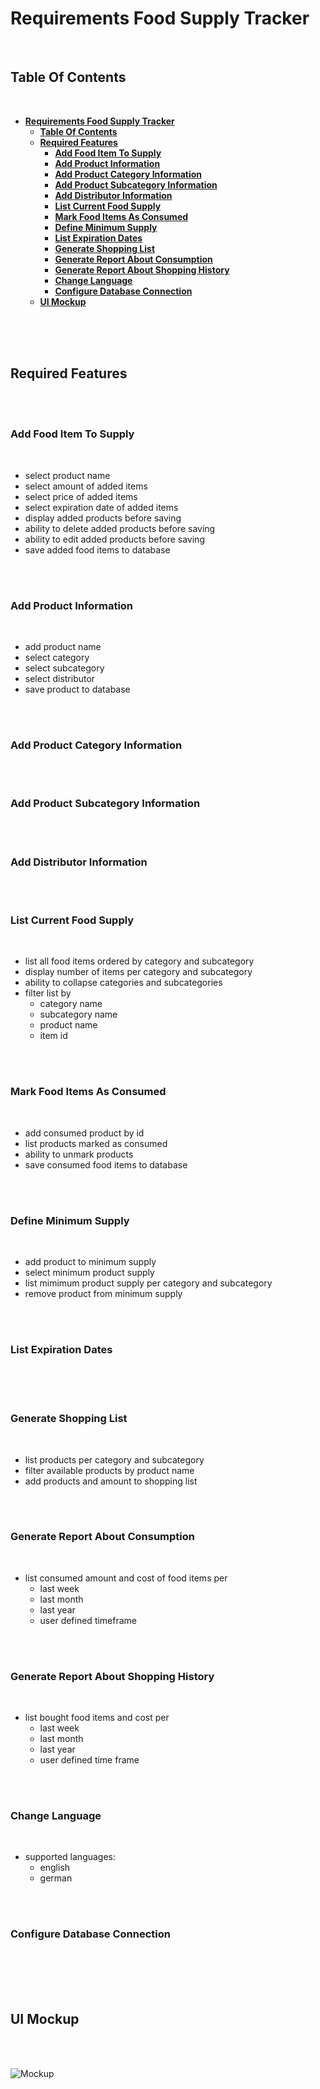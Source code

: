 # **Requirements Food Supply Tracker**
<br>

## **Table Of Contents**
<br>

- [**Requirements Food Supply Tracker**](#requirements-food-supply-tracker)
  - [**Table Of Contents**](#table-of-contents)
  - [**Required Features**](#required-features)
    - [**Add Food Item To Supply**](#add-food-item-to-supply)
    - [**Add Product Information**](#add-product-information)
    - [**Add Product Category Information**](#add-product-category-information)
    - [**Add Product Subcategory Information**](#add-product-subcategory-information)
    - [**Add Distributor Information**](#add-distributor-information)
    - [**List Current Food Supply**](#list-current-food-supply)
    - [**Mark Food Items As Consumed**](#mark-food-items-as-consumed)
    - [**Define Minimum Supply**](#define-minimum-supply)
    - [**List Expiration Dates**](#list-expiration-dates)
    - [**Generate Shopping List**](#generate-shopping-list)
    - [**Generate Report About Consumption**](#generate-report-about-consumption)
    - [**Generate Report About Shopping History**](#generate-report-about-shopping-history)
    - [**Change Language**](#change-language)
    - [**Configure Database Connection**](#configure-database-connection)
  - [**UI Mockup**](#ui-mockup)

<br>
<br>
<br>

## **Required Features**
<br>
<br>

### **Add Food Item To Supply**
<br>

* select product name
* select amount of added items
* select price of added items
* select expiration date of added items
* display added products before saving
* ability to delete added products before saving
* ability to edit added products before saving
* save added food items to database

<br>
<br>

### **Add Product Information**
<br>

* add product name
* select category
* select subcategory
* select distributor
* save product to database

<br>
<br>

### **Add Product Category Information**
<br>
<br>

### **Add Product Subcategory Information**
<br>
<br>

### **Add Distributor Information**
<br>
<br>

### **List Current Food Supply**
<br>

* list all food items ordered by category and subcategory
* display number of items per category and subcategory
* ability to collapse categories and subcategories
* filter list by
  * category name
  * subcategory name
  * product name
  * item id

<br>
<br>

### **Mark Food Items As Consumed**
<br>

* add consumed product by id
* list products marked as consumed
* ability to unmark products
* save consumed food items to database

<br>
<br>

### **Define Minimum Supply**
<br>

* add product to minimum supply
* select minimum product supply
* list mimimum product supply per category and subcategory
* remove product from minimum supply

<br>
<br>

### **List Expiration Dates**
<br>

<br>
<br>

### **Generate Shopping List**
<br>

* list products per category and subcategory
* filter available products by product name
* add products and amount to shopping list

<br>
<br>

### **Generate Report About Consumption**
<br>

* list consumed amount and cost of food items per
  * last week
  * last month
  * last year
  * user defined timeframe

<br>
<br>

### **Generate Report About Shopping History**
<br>

* list bought food items and cost per
  * last week
  * last month
  * last year
  * user defined time frame

<br>
<br>

### **Change Language**
<br>

* supported languages:
  * english
  * german

<br>
<br>

### **Configure Database Connection**
<br>

<br>
<br>
<br>

## **UI Mockup**
<br>
<br>

![Mockup](./ui-mockup/ui-mockup.jpg)